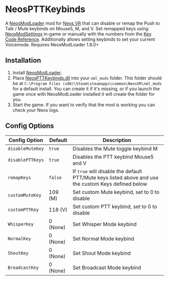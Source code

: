 # NeosPTTKeybinds

A [NeosModLoader](https://github.com/zkxs/NeosModLoader) mod for [Neos VR](https://neos.com/) that can disable or remap the Push to Talk / Mute keybinds on Mouse5, M, and V. Set remapped keys using [NeosModSettings](https://github.com/badhaloninja/NeosModSettings) in-game or manually with the numbers from the [Key Code Reference](https://github.com/XDelta/NeosPTTKeybinds/blob/main/KeyCodeReference.txt). Additionally allows setting keybinds to set your current Voicemode. Requires NeosModLoader 1.8.0+

## Installation
1. Install [NeosModLoader](https://github.com/zkxs/NeosModLoader).
2. Place [NeosPTTKeybinds.dll](https://github.com/XDelta/NeosPTTKeybinds/releases/latest/download/NeosPTTKeybinds.dll) into your `nml_mods` folder. This folder should be at `C:\Program Files (x86)\Steam\steamapps\common\NeosVR\nml_mods` for a default install. You can create it if it's missing, or if you launch the game once with NeosModLoader installed it will create the folder for you.
3. Start the game. If you want to verify that the mod is working you can check your Neos logs.

## Config Options

| Config Option     | Default | Description |
| ------------------ | ------- | ----------- |
| `disableMuteKey` | `true` | Disables the Mute toggle keybind M |
| `disablePTTKeys` | `true` | Disables the PTT keybind Mouse5 and V |
| `remapKeys` | `false` | If `true` will disable the default PTT/Mute keys listed above and use the custom Keys defined below |
| `customMuteKey` | 109 (M) | Set custom Mute keybind, set to 0 to disable |
| `customPTTKey` | 118 (V) | Set custom PTT keybind, set to 0 to disable |
| `WhisperKey` | 0 (None) | Set Whisper Mode keybind |
| `NormalKey` | 0 (None) | Set Normal Mode keybind |
| `ShoutKey` | 0 (None) | Set Shout Mode keybind |
| `BroadcastKey` | 0 (None) | Set Broadcast Mode keybind |
